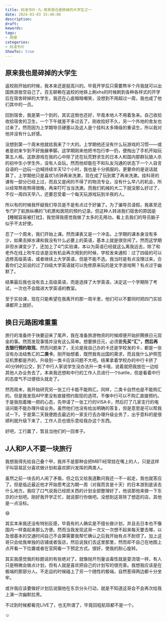 ```yaml
---
title: 码凌书片·九·原来我也是碎掉的大学生之一
date: 2024-03-03 15:40:08
description: 
draft: 
kewords: 
tags:
- 周报
categories:
- 码凌书片
ShowToc: true
---
```


## 原来我也是碎掉的大学生

返校刚开始的时候，我本来还是挺高兴的。毕竟开学后只需要熬半个月我就可以出国旅游放空自己了。百无聊赖在返校的地铁上刷xhs的时候刷到各种各样式的开学后在宿舍碎掉的大学生，我还在心底暗暗嘲笑，没想到不用超过一周，我也成了他们其中的一员。

回到宿舍，我是第一个到的，其实这倒也还好，毕竟本地人不用着急来。自己收拾收拾宿舍的卫生，一个下午就差不多过去了。刚收拾好不久，另一个外地的舍友也过来了。然而因为上学期导员硬塞以及这人是个挂科太多降级的重读生，所以我对他并没有什么好感。

没想到第一个周末他就给我来了个大的。上学期他还没有什么玩游戏的习惯——或者是初来乍到不好施展拳脚。这学期刚来他把书包行李一扔，便掏出了手机开始玩第五人格。这款游戏在我的心中除了还在玩荒野求生的日本人和国内那群玩狼人杀的初中生小学生外，没有人会玩。然而他却能在不和队友沟通的状态下一个人自言自语的一边玩一边喊持续半天12个小时，我也是十分佩服的。更要命的是说话就算了，上学期他只是喜欢1点钟再来洗漱，现在成了玩到累了再来洗漱。挂科哥的课有一部分已经上过，而且又是闲的不得了的物流专业，没有什么早八的机会，所以经常熬夜熬得很晚，再来叮叮当当洗漱。而我们机械的大二下就没那么好过了，不仅一周四天早八，还要忍受着一个每天玩游戏玩到半夜的人。

所以有的时候我怀疑我们导员是不是有点过于好骗了。为了骗导员请假，我甚至还专门P了航旅纵横的飞机票和医院的预约记录。但这种人转进我们宿舍的原因是【睡眠容易被打扰】，我觉得我感觉我做了太多的无用功，看上去我们的导员脑子似乎不太好使。

忍了一个周末，我们开始上课。然而课表又是一个冲击。上学期的课本身没有多少，如果去掉水课和我没有什么必要上的英语，基本上就是很空闲了。然而这学期非但水课变少了，还加上了4门实验课。本以为英语已经就这么离我远去，除了和老外在线上吹牛应该是没有机会再次用到的时候，学校发来通知：过了四级的可以选修高级英语，或者继续上大学英语，但是不能不选。我当时是有点没理过来，合着你们之前说的过了四级大学英语就可以免修原来玩的是文字游戏啊？有点过于幽默了。

结果最后我也没有去上高级英语，而是选择了大学英语，决定这一个学期除了考试，一次也不会踏进大学英语的教室。

至于实验课，现在只能希望在我离开的那一周半里，他们可以不要同时把四门实验课都开上就好。

## 换日元路困难重重

旅行的准备终于快要迎来了尾声，我在准备旅游物资的时候顺便开始折腾换日元现金的事。然而发现事情并没有这么简单。想要换日元，必须要**先买“汇”，然后再去银行预约取现**。然而问题来了，无论是我自己办的卡还是学校发的卡，都是一张没有办法结售汇的**二类卡**。刚开始想着，既然我有出国的需求，而且我什么护照签证机票都是齐的，升级到一类卡应该问题不大吧。结果拿着学校办的中行卡挤了40分钟的公交，到了中行人家说学生没办法升一类卡哦，说着就把我放在一边给其他人办业务去了。本来我还想和中行的工作人员进行一个battle，但是看着中行的态度气不过便扭头就走了。

然而周末，我开始研究另一张工行卡能不能购汇。同样，二类卡自然也是不能购汇的。但是我发现APP里没有直接预约取现的选项，不像中行可以不购汇直接预约。于是我抱着赌一把的心态，先申请了一张工行的VISA卡，然后打了几家支行的电话问能不能办理升级业务。虽然他们也没有给出明确的答复，但是意思是可以帮我试一下。于是第二天我便跑去最近的一家支行去办理升级业务了，出乎意料的是很顺利就升级下来了，工作人员也很乐意给我办这个东西。

好吧，工行赢了，暂且当他们的一回孝子。

## J人和P人不要一块旅行

我想我得先给自己叠个甲，我并不是那种会把MBTI经常挂在嘴上的人，只是这样子叫容易区分喜欢做计划和喜欢即兴发挥的两类人。

虽然之前一块去的人闹了矛盾，但之后又给我道歉问我还一不一起走，我也就答应了。但是临近最近他才开始思考这为期一周（对我而言是十天）的日本游到底该去什么地方。我叹了口气说我已经把关西的计划全部整理好了，他说那他来做一下东京的计划吧。刚好我开学正忙，就说那行你做吧。没想到这哥除了想逛的店，其他是一点没标。

😄

其实本来我还没有特别反感，毕竟有的人确实是不擅长做计划，并且去日本也不像国内一样查起来那么方便。然而当我发现这哥一次又一次想不起来每天要去哪，以及很基本的交通时间自己不会算需要我帮忙确认之后我开始有点不耐烦了。加上这哥只会给我单独的店铺或者饭店，然后说我们去这里那里，然而却不自己在地图上点开看一下位置或者在官网看一下预定方式。很好，使我的耐心旋转。

其实我感觉我的标题说的有些绝对了。就像抛开剂量谈毒性就是耍流氓一样，有人只是稍微会做点计划，但有人就是喜欢把自己的计划写的很完善。我想我应该是在极端的那部分人。不走运的时候碰上了另一个随性的极端，自然惹得两边都十分坐牢。

或许我应该要做好计划后说服他在东京分头行动，就是不知道这哥会不会再次给我上演一次幽默拉黑。

不过到时候都看完LIVE了，也无所谓了，毕竟回程航班都不是一个。

☺️